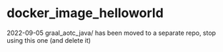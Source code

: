 # docker_image_helloworld

2022-09-05 graal_aotc_java/ has been moved to a separate repo, stop using this one (and delete it)